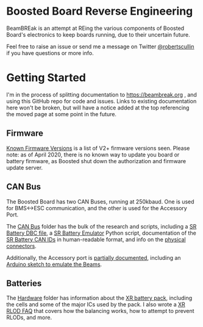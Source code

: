 # Boosted Board Reverse Engineering
BeamBREak is an attempt at REing the various components of Boosted Board's electronics to keep boards running, due to their uncertain future.

Feel free to raise an issue or send me a message on Twitter [@robertscullin](https://twitter.com/robertscullin) if you have questions or more info.

# Getting Started
I'm in the process of splitting documentation to https://beambreak.org , and using this GitHub repo for code and issues. Links to existing documentation here won't be broken, but will have a notice added at the top referencing the moved page at some point in the future.

## Firmware
[Known Firmware Versions](https://beambreak.org/articles/known_firmware_versions/) is a list of V2+ firmware versions seen. Please note: as of April 2020, there is no known way to update you board or battery firmware, as Boosted shut down the authorization and firmware update server.

## CAN Bus
The Boosted Board has two CAN Buses, running at 250kbaud. One is used for BMS<->ESC communication, and the other is used for the Accessory Port.

The [CAN Bus](CAN%20Bus/) folder has the bulk of the research and scripts, including a [SR Battery DBC file](CAN%20Bus/SR_Battery.dbc), a [SR Battery Emulator](CAN%20Bus/sr_battery_emulator.py) Python script, documentation of the [SR Battery CAN IDs](CAN%20Bus/SR%20Battery%20CAN%20Bus.md) in human-readable format, and info on the [physical connectors](CAN%20Bus/README.md).

Additionally, the Accessory port is [partially documented](Accessory/README.md), including an [Arduino sketch to emulate the Beams](Accessory/beams_emulator.ino).

## Batteries
The [Hardware](Hardware/) folder has information about the [XR battery pack](Hardware/XR%20Battery.md), including the cells and some of the major ICs used by the pack. I also wrote a [XR RLOD FAQ](https://beambreak.org/articles/xr_rlod_faq/) that covers how the balancing works, how to attempt to prevent RLODs, and more.
